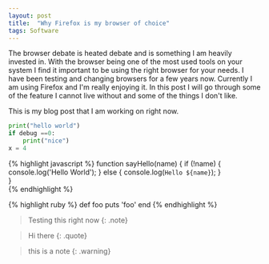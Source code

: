 ```yaml
---
layout: post
title:  "Why Firefox is my browser of choice"
tags: Software
---
```

The browser debate is heated debate and is something I am heavily invested in. With the browser being one of the most used tools on your system I find it important to be using the right browser for your needs. I have been testing and changing browsers for a few years now. Currently I am using Firefox and I'm really enjoying it. In this post I will go through some of the feature I cannot live without and some of the things I don't like.


This is my blog post that I am working on right now.

``` python
print("hello world")
if debug ==0:
	print("nice")
x = 4
```


{% highlight javascript %}
function sayHello(name) {
  if (!name) {
    console.log('Hello World');
  } else {
    console.log(`Hello ${name}`);
  }  
}  
{% endhighlight %}

{% highlight ruby %}
def foo
  puts 'foo'
end
{% endhighlight %}

> Testing this right now
{: .note}


> Hi there
{: .quote}


> this is a note
{: .warning}




